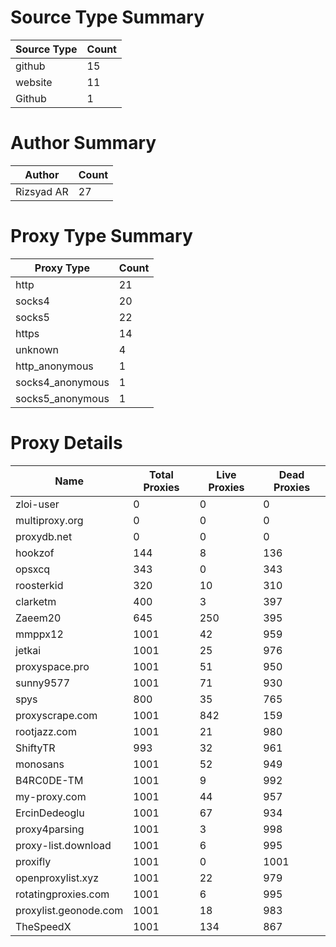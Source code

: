# Source Type Summary

| Source Type | Count |
|-------------|-------|
| github | 15 |
| website | 11 |
| Github | 1 |


# Author Summary

| Author | Count |
|--------|-------|
| Rizsyad AR | 27 |


# Proxy Type Summary

| Proxy Type | Count |
|------------|-------|
| http | 21 |
| socks4 | 20 |
| socks5 | 22 |
| https | 14 |
| unknown | 4 |
| http_anonymous | 1 |
| socks4_anonymous | 1 |
| socks5_anonymous | 1 |


# Proxy Details

| Name | Total Proxies | Live Proxies | Dead Proxies |
|------|---------------|--------------|---------------|
| zloi-user | 0 | 0 | 0 |
| multiproxy.org | 0 | 0 | 0 |
| proxydb.net | 0 | 0 | 0 |
| hookzof | 144 | 8 | 136 |
| opsxcq | 343 | 0 | 343 |
| roosterkid | 320 | 10 | 310 |
| clarketm | 400 | 3 | 397 |
| Zaeem20 | 645 | 250 | 395 |
| mmppx12 | 1001 | 42 | 959 |
| jetkai | 1001 | 25 | 976 |
| proxyspace.pro | 1001 | 51 | 950 |
| sunny9577 | 1001 | 71 | 930 |
| spys | 800 | 35 | 765 |
| proxyscrape.com | 1001 | 842 | 159 |
| rootjazz.com | 1001 | 21 | 980 |
| ShiftyTR | 993 | 32 | 961 |
| monosans | 1001 | 52 | 949 |
| B4RC0DE-TM | 1001 | 9 | 992 |
| my-proxy.com | 1001 | 44 | 957 |
| ErcinDedeoglu | 1001 | 67 | 934 |
| proxy4parsing | 1001 | 3 | 998 |
| proxy-list.download | 1001 | 6 | 995 |
| proxifly | 1001 | 0 | 1001 |
| openproxylist.xyz | 1001 | 22 | 979 |
| rotatingproxies.com | 1001 | 6 | 995 |
| proxylist.geonode.com | 1001 | 18 | 983 |
| TheSpeedX | 1001 | 134 | 867 |
